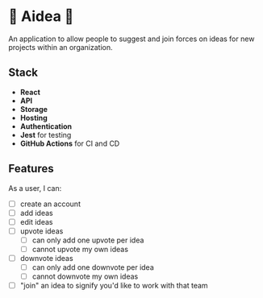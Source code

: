 # 🧠 Aidea 🧠

An application to allow people to suggest and join forces on ideas for new projects within an organization.

## Stack

- **React**
- **API**
- **Storage**
- **Hosting**
- **Authentication**
- **Jest** for testing
- **GitHub Actions** for CI and CD

## Features

As a user, I can:

- [ ] create an account
- [ ] add ideas
- [ ] edit ideas
- [ ] upvote ideas
  - [ ] can only add one upvote per idea
  - [ ] cannot upvote my own ideas
- [ ] downvote ideas
  - [ ] can only add one downvote per idea
  - [ ] cannot downvote my own ideas
- [ ] "join" an idea to signify you'd like to work with that team
